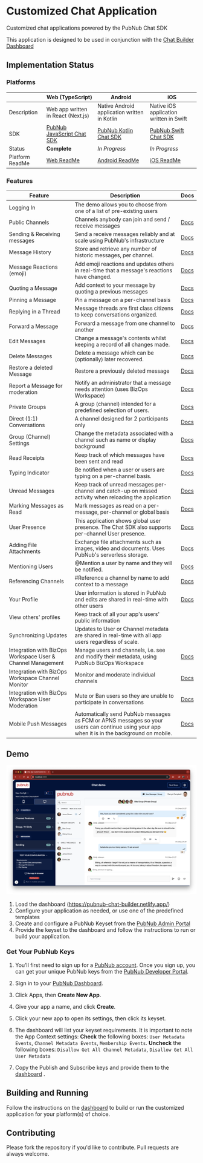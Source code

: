 # Customized Chat Application

Customized chat applications powered by the PubNub Chat SDK

This application is designed to be used in conjunction with the [Chat Builder Dashboard](https://pubnub-chat-builder.netlify.app/)

## Implementation Status

### Platforms

| | Web (TypeScript) | Android | iOS |
| ---- | ---- | ---- | ---- |
| Description | Web app written in React (Next.js) | Native Android application written in Kotlin | Native iOS application written in Swift |
| SDK | [PubNub JavaScript Chat SDK](https://www.pubnub.com/docs/chat/chat-sdk) | [PubNub Kotlin Chat SDK](https://www.pubnub.com/docs/chat/kotlin-chat-sdk) | [PubNub Swift Chat SDK](https://www.pubnub.com/docs/chat/swift-chat-sdk) |
| Status | **Complete** | *In Progress* | *In Progress* |
| Platform ReadMe  | [Web ReadMe](./web/customized-chat-app/README.md) | [Android ReadMe](./android/README.md) | [iOS ReadMe](./ios/README.md) |


### Features

| Feature | Description | Docs |
| --- | --- | --- |
| Logging In | The demo allows you to choose from one of a list of pre-existing users | |
| Public Channels | Channels anybody can join and send / receive messages | [Docs](https://www.pubnub.com/docs/chat/chat-sdk/build/features/channels/create#create-public-channel) |
| Sending & Receiving messages | Send a receive messages reliably and at scale using PubNub's infrastructure  | [Docs](https://www.pubnub.com/docs/chat/chat-sdk/build/features/messages/send-receive) |
| Message History | Store and retrieve any number of historic messages, per channel. | [Docs](https://www.pubnub.com/docs/chat/chat-sdk/build/features/messages/history)  |
| Message Reactions (emoji) | Add emoji reactions and updates others in real-time that a message's reactions have changed. | [Docs](https://www.pubnub.com/docs/chat/chat-sdk/build/features/messages/reactions)  |
| Quoting a Message | Add  context to your message by quoting a previous messages | [Docs](https://www.pubnub.com/docs/chat/chat-sdk/build/features/messages/quotes#quote-message)  |
| Pinning a Message | Pin a message on a per-channel basis | [Docs](https://www.pubnub.com/docs/chat/chat-sdk/build/features/messages/pinned)  |
| Replying in a Thread | Message threads are first class citizens to keep conversations organized. | [Docs](https://www.pubnub.com/docs/chat/chat-sdk/learn/chat-entities/thread-channel)  |
| Forward a Message | Forward a message from one channel to another | [Docs](https://www.pubnub.com/docs/chat/chat-sdk/build/features/messages/forward)  |
| Edit Messages | Change a message's contents whilst keeping a record of all changes made. | [Docs](https://www.pubnub.com/docs/chat/chat-sdk/build/features/messages/updates)  |
| Delete Messages | Delete a message which can be (optionally) later recovered. | [Docs](https://www.pubnub.com/docs/chat/chat-sdk/build/features/messages/delete)  |
| Restore a deleted Message | Restore a previously deleted message | [Docs](https://www.pubnub.com/docs/chat/chat-sdk/build/features/messages/restore)  |
| Report a Message for moderation | Notify an administrator that a message needs attention (uses BizOps Workspace) | [Docs](https://www.pubnub.com/docs/chat/chat-sdk/build/features/messages/moderation)  |
| Private Groups | A group (channel) intended for a predefined selection of users.   | [Docs](https://www.pubnub.com/docs/chat/chat-sdk/build/features/channels/create#create-group-channel)  |
| Direct (1:1) Conversations | A channel designed for 2 participants only | [Docs](https://www.pubnub.com/docs/chat/chat-sdk/build/features/channels/create#create-direct-channel)  |
| Group (Channel) Settings | Change the metadata associated with a channel such as name or display background | [Docs](https://www.pubnub.com/docs/chat/chat-sdk/learn/chat-entities/channel#properties)  |
| Read Receipts | Keep track of which messages have been sent and read | [Docs](https://www.pubnub.com/docs/chat/chat-sdk/build/features/messages/read-receipts)  |
| Typing Indicator | Be notified when a user or users are typing on a per-channel basis. | [Docs](https://www.pubnub.com/docs/chat/chat-sdk/build/features/channels/typing-indicator)  |
| Unread Messages | Keep track of unread messages per-channel and catch-up on missed activity when reloading the application | [Docs](https://www.pubnub.com/docs/chat/chat-sdk/build/features/messages/unread)  |
| Marking Messages as Read | Mark messages as read on a per-message, per-channel or global basis | [Docs](https://www.pubnub.com/docs/chat/chat-sdk/build/features/messages/unread#mark-messages-as-read-all-channels)  |
| User Presence | This application shows global user presence.  The Chat SDK also supports per-channel User presence. | [Docs](https://www.pubnub.com/docs/chat/chat-sdk/build/features/users/presence)  |
| Adding File Attachments | Exchange file attachments such as images, video and documents.  Uses PubNub's serverless storage. | [Docs](https://www.pubnub.com/docs/chat/chat-sdk/build/features/messages/files)  |
| Mentioning Users | @Mention a user by name and they will be notified. | [Docs](https://www.pubnub.com/docs/chat/chat-sdk/build/features/users/mentions)  |
| Referencing Channels | #Reference a channel by name to add context to a message | [Docs](https://www.pubnub.com/docs/chat/chat-sdk/build/features/channels/references)  |
| Your Profile | User information is stored in PubNub and edits are shared in real-time with other users | [Docs](https://www.pubnub.com/docs/chat/chat-sdk/build/features/users/details#get-current-user)  |
| View others' profiles | Keep track of all your app's users' public information |  |
| Synchronizing Updates | Updates to User or Channel metadata are shared in real-time with all app users regardless of scale. |  |
| Integration with BizOps Workspace User & Channel Management | Manage users and channels, i.e. see and modify their metadata, using PubNub BizOps Workspace | [Docs](https://www.pubnub.com/docs/bizops-workspace/user-management)  |
| Integration with BizOps Workspace Channel Monitor | Monitor and moderate individual channels | [Docs](https://www.pubnub.com/docs/bizops-workspace/channel-monitor)  |
| Integration with BizOps Workspace User Moderation | Mute or Ban users so they are unable to participate in conversations | [Docs](https://www.pubnub.com/docs/chat/chat-sdk/build/features/users/moderation)  |
| Mobile Push Messages | Automatically send PubNub messages as FCM or APNS messages so your users can continue using your app when it is in the background on mobile. | [Docs](https://www.pubnub.com/docs/general/push/send)  |



## Demo

![Dashboard](./media/screenshots/screenshot01.png)

1. Load the dashboard (https://pubnub-chat-builder.netlify.app/)
1. Configure your application as needed, or use one of the predefined templates
1. Create and configure a PubNub Keyset from the [PubNub Admin Portal](https://admin.pubnub.com/)
1. Provide the keyset to the dashboard and follow the instructions to run or build your application.

### Get Your PubNub Keys

1. You’ll first need to sign up for a [PubNub account](https://admin.pubnub.com/). Once you sign up, you can get your unique PubNub keys from the [PubNub Developer Portal](https://admin.pubnub.com/).

1. Sign in to your [PubNub Dashboard](https://admin.pubnub.com/).

1. Click Apps, then **Create New App**.

1. Give your app a name, and click **Create**.

1. Click your new app to open its settings, then click its keyset.

1. The dashboard will list your keyset requirements.  It is important to note the App Context settings:  **Check** the following boxes: `User Metadata Events`, `Channel Metadata Events`, `Membership Events`.  **Uncheck** the following boxes: `Disallow Get All Channel Metadata`, `Disallow Get All User Metadata`

1. Copy the Publish and Subscribe keys and provide them to the [dashboard](https://pubnub-chat-builder.netlify.app/) .

## Building and Running

Follow the instructions on the [dashboard](https://pubnub-chat-builder.netlify.app/) to build or run the customized application for your platform(s) of choice.

## Contributing

Please fork the repository if you'd like to contribute. Pull requests are always welcome.

